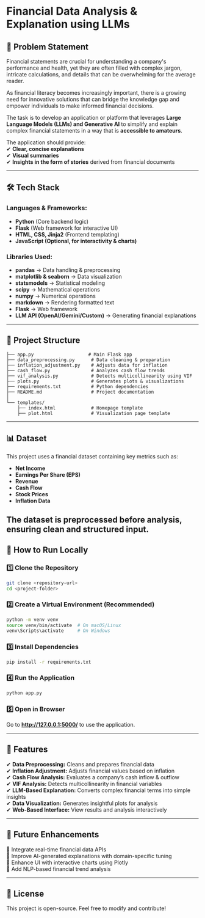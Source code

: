 # **Financial Data Analysis & Explanation using LLMs**  

## **📌 Problem Statement**  
Financial statements are crucial for understanding a company's performance and health, yet they are often filled with complex jargon, intricate calculations, and details that can be overwhelming for the average reader.  

As financial literacy becomes increasingly important, there is a growing need for innovative solutions that can bridge the knowledge gap and empower individuals to make informed financial decisions.  

The task is to develop an application or platform that leverages **Large Language Models (LLMs) and Generative AI** to simplify and explain complex financial statements in a way that is **accessible to amateurs**.  

The application should provide:  
✔ **Clear, concise explanations**  
✔ **Visual summaries**  
✔ **Insights in the form of stories** derived from financial documents  

---

## **🛠 Tech Stack**  
### **Languages & Frameworks:**  
- **Python** (Core backend logic)  
- **Flask** (Web framework for interactive UI)  
- **HTML, CSS, Jinja2** (Frontend templating)  
- **JavaScript (Optional, for interactivity & charts)**  

### **Libraries Used:**  
- **pandas** → Data handling & preprocessing  
- **matplotlib & seaborn** → Data visualization  
- **statsmodels** → Statistical modeling  
- **scipy** → Mathematical operations  
- **numpy** → Numerical operations  
- **markdown** → Rendering formatted text  
- **Flask** → Web framework  
- **LLM API (OpenAI/Gemini/Custom)** → Generating financial explanations  

---

## **📂 Project Structure**  

```
├── app.py                    # Main Flask app
├── data_preprocessing.py      # Data cleaning & preparation
├── inflation_adjustment.py    # Adjusts data for inflation
├── cash_flow.py               # Analyzes cash flow trends
├── vif_analysis.py            # Detects multicollinearity using VIF
├── plots.py                   # Generates plots & visualizations
├── requirements.txt           # Python dependencies
├── README.md                  # Project documentation
│
└── templates/
    ├── index.html             # Homepage template
    ├── plot.html              # Visualization page template
```

---

## **📊 Dataset**  
This project uses a financial dataset containing key metrics such as:  
- **Net Income**  
- **Earnings Per Share (EPS)**  
- **Revenue**  
- **Cash Flow**  
- **Stock Prices**  
- **Inflation Data**  

The dataset is preprocessed before analysis, ensuring clean and structured input.
---

## **🚀 How to Run Locally**  

### **1️⃣ Clone the Repository**  
```bash
git clone <repository-url>
cd <project-folder>
```

### **2️⃣ Create a Virtual Environment (Recommended)**  
```bash
python -m venv venv
source venv/bin/activate  # On macOS/Linux
venv\Scripts\activate     # On Windows
```

### **3️⃣ Install Dependencies**  
```bash
pip install -r requirements.txt
```

### **4️⃣ Run the Application**  
```bash
python app.py
```

### **5️⃣ Open in Browser**  
Go to **http://127.0.0.1:5000/** to use the application.

---

## **📌 Features**  
✔ **Data Preprocessing:** Cleans and prepares financial data  
✔ **Inflation Adjustment:** Adjusts financial values based on inflation  
✔ **Cash Flow Analysis:** Evaluates a company’s cash inflow & outflow  
✔ **VIF Analysis:** Detects multicollinearity in financial variables  
✔ **LLM-Based Explanation:** Converts complex financial terms into simple insights  
✔ **Data Visualization:** Generates insightful plots for analysis  
✔ **Web-Based Interface:** View results and analysis interactively  

---

## **📢 Future Enhancements**  
🔹 Integrate real-time financial data APIs  
🔹 Improve AI-generated explanations with domain-specific tuning  
🔹 Enhance UI with interactive charts using Plotly  
🔹 Add NLP-based financial trend analysis  

---

## **📜 License**  
This project is open-source. Feel free to modify and contribute!

